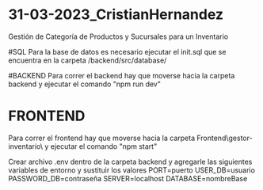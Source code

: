 # 31-03-2023_CristianHernandez
Gestión de Categoría de Productos y Sucursales para un Inventario

#SQL
Para la base de datos es necesario ejecutar el init.sql que se encuentra en la carpeta /backend/src/database/

#BACKEND
Para correr el backend hay que moverse hacia la carpeta backend y ejecutar el comando "npm run dev"

# FRONTEND
Para correr el frontend hay que moverse hacia la carpeta Frontend\gestor-inventario\ y ejecutar el comando "npm start"

Crear archivo .env dentro de la carpeta backend y agregarle las siguientes variables de entorno y sustituir los valores 
PORT=puerto
USER_DB=usuario
PASSWORD_DB=contraseña
SERVER=localhost
DATABASE=nombreBase
